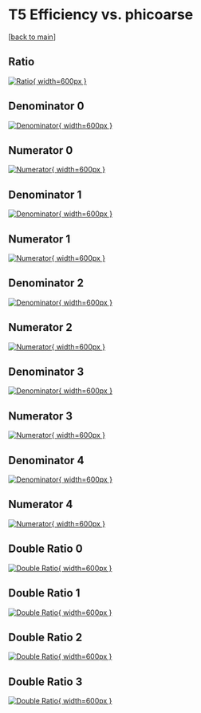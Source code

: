 # T5 Efficiency vs. phicoarse

[[back to main](./)]



## Ratio

[![Ratio](../mtv/var/T5_base_11_0_eff_phicoarse.png){ width=600px }](../mtv/var/T5_base_11_0_eff_phicoarse.pdf)

## Denominator 0

[![Denominator](../mtv/den/T5_base_11_0_eff_phicoarse_den0.png){ width=600px }](../mtv/den/T5_base_11_0_eff_phicoarse_den0.pdf)

## Numerator 0

[![Numerator](../mtv/num/T5_base_11_0_eff_phicoarse_num0.png){ width=600px }](../mtv/num/T5_base_11_0_eff_phicoarse_num0.pdf)

## Denominator 1

[![Denominator](../mtv/den/T5_base_11_0_eff_phicoarse_den1.png){ width=600px }](../mtv/den/T5_base_11_0_eff_phicoarse_den1.pdf)

## Numerator 1

[![Numerator](../mtv/num/T5_base_11_0_eff_phicoarse_num1.png){ width=600px }](../mtv/num/T5_base_11_0_eff_phicoarse_num1.pdf)

## Denominator 2

[![Denominator](../mtv/den/T5_base_11_0_eff_phicoarse_den2.png){ width=600px }](../mtv/den/T5_base_11_0_eff_phicoarse_den2.pdf)

## Numerator 2

[![Numerator](../mtv/num/T5_base_11_0_eff_phicoarse_num2.png){ width=600px }](../mtv/num/T5_base_11_0_eff_phicoarse_num2.pdf)

## Denominator 3

[![Denominator](../mtv/den/T5_base_11_0_eff_phicoarse_den3.png){ width=600px }](../mtv/den/T5_base_11_0_eff_phicoarse_den3.pdf)

## Numerator 3

[![Numerator](../mtv/num/T5_base_11_0_eff_phicoarse_num3.png){ width=600px }](../mtv/num/T5_base_11_0_eff_phicoarse_num3.pdf)

## Denominator 4

[![Denominator](../mtv/den/T5_base_11_0_eff_phicoarse_den4.png){ width=600px }](../mtv/den/T5_base_11_0_eff_phicoarse_den4.pdf)

## Numerator 4

[![Numerator](../mtv/num/T5_base_11_0_eff_phicoarse_num4.png){ width=600px }](../mtv/num/T5_base_11_0_eff_phicoarse_num4.pdf)

## Double Ratio 0

[![Double Ratio](../mtv/ratio/T5_base_11_0_eff_phicoarse_ratio0.png){ width=600px }](../mtv/ratio/T5_base_11_0_eff_phicoarse_ratio0.pdf)

## Double Ratio 1

[![Double Ratio](../mtv/ratio/T5_base_11_0_eff_phicoarse_ratio1.png){ width=600px }](../mtv/ratio/T5_base_11_0_eff_phicoarse_ratio1.pdf)

## Double Ratio 2

[![Double Ratio](../mtv/ratio/T5_base_11_0_eff_phicoarse_ratio2.png){ width=600px }](../mtv/ratio/T5_base_11_0_eff_phicoarse_ratio2.pdf)

## Double Ratio 3

[![Double Ratio](../mtv/ratio/T5_base_11_0_eff_phicoarse_ratio3.png){ width=600px }](../mtv/ratio/T5_base_11_0_eff_phicoarse_ratio3.pdf)

